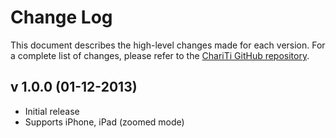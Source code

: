 Change Log
========================

This document describes the high-level changes made for each version. For a complete list of changes, please refer to the [ChariTi GitHub repository](http://github.com/mcongrove/ChariTi/).

v 1.0.0 (01-12-2013)
------------------
*	Initial release
*	Supports iPhone, iPad (zoomed mode)